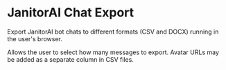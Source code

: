 # JanitorAI Chat Export
Export JanitorAI bot chats to different formats (CSV and DOCX) running in the user's browser.

Allows the user to select how many messages to export.
Avatar URLs may be added as a separate column in CSV files.
